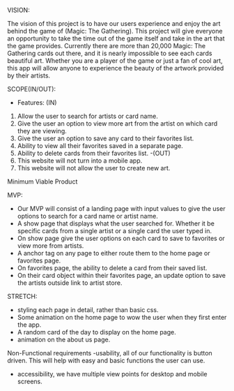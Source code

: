 VISION:

The vision of this project is to have our users experience and enjoy the art behind the game of (Magic: The Gathering). This project will give everyone an opportunity to take the time out of the game itself and take in the art that the game provides. Currently there are more than 20,000 Magic: The Gathering cards out there, and it is nearly impossible to see each cards beautiful art. Whether you are a player of the game or just a fan of cool art, this app will allow anyone to experience the beauty of the artwork provided by their artists.

SCOPE(IN/OUT):

- Features: (IN)

1. Allow the user to search for artists or card name.
2. Give the user an option to view more art from the artist on which card they are viewing.
3. Give the user an option to save any card to their favorites list.
4. Ability to view all their favorites saved in a separate page.
5. Ability to delete cards from their favorites list.
   -(OUT)
6. This website will not turn into a mobile app.
7. This website will not allow the user to create new art.

Minimum Viable Product

MVP:

- Our MVP will consist of a landing page with input values to give the user options to search for a card name or artist name.
- A show page that displays what the user searched for. Whether it be specific cards from a single artist or a single card the user typed in.
- On show page give the user options on each card to save to favorites or view more from artists.
- A anchor tag on any page to either route them to the home page or favorites page.
- On favorites page, the ability to delete a card from their saved list.
- On their card object within their favorites page, an update option to save the artists outside link to artist store.

STRETCH:

- styling each page in detail, rather than basic css.
- Some animation on the home page to wow the user when they first enter the app.
- A random card of the day to display on the home page.
- animation on the about us page.

Non-Functional requirements
-usability, all of our functionality is button driven. This will help with easy and basic functions the user can use.

- accessibility, we have multiple view points for desktop and mobile screens.

